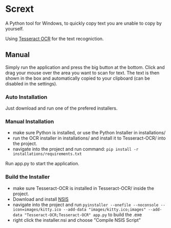 # Scrext
A Python tool for Windows, to quickly copy text you are unable to copy by yourself.

Using [Tesseract OCR](https://github.com/UB-Mannheim/tesseract/wiki) for the text recogniction.

## Manual
Simply run the application and press the big button at the bottom. Click and drag your mouse over the area you want to scan for text. The text is then shown in the box and automatically copied to your clipboard (can be disabled in the settings). 

### Auto Installation
Just download and run one of the prefered installers.

### Manual Installation
- make sure Python is installed, or use the Python Installer in installations/
- run the OCR installer in installations/ and install it to Tesseract-OCR/ into the project.
- navigate into the project and run command: `pip install -r installations/requirements.txt`

Run app.py to start the application.

### Build the Installer
- make sure Tesseract-OCR is installed in Tesseract-OCR/ inside the project.
- Download and install [NSIS](https://nsis.sourceforge.io/Download)
- navigate into the project and run `pyinstaller --onefile --noconsole --icon=images/kitty.ico --add-data "images/kitty.ico;images" --add-data "Tesseract-OCR;Tesseract-OCR" app.py` to build the .exe
- right click the installer.nsi and choose "Compile NSIS Script"


